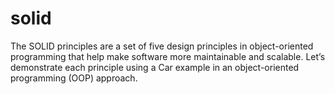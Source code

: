 # solid
The SOLID principles are a set of five design principles in object-oriented programming that help make software more maintainable and scalable. Let’s demonstrate each principle using a Car example in an object-oriented programming (OOP) approach.
